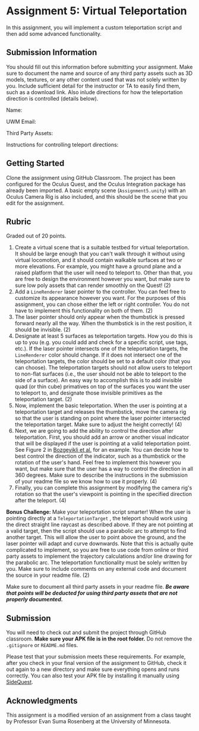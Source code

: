 # Assignment 5: Virtual Teleportation

In this assignment, you will implement a custom teleportation script and then add some advanced functionality.

## Submission Information

You should fill out this information before submitting your assignment.  Make sure to document the name and source of any third party assets such as 3D models, textures, or any other content used that was not solely written by you.  Include sufficient detail for the instructor or TA to easily find them, such as a download link. Also inlude directions for how the teleportation direction is controlled (details below).

Name: 

UWM Email:

Third Party Assets:

Instructions for controlling teleport directions:

## Getting Started

Clone the assignment using GitHub Classroom.  The project has been configured for the Oculus Quest, and the Oculus Integration package has already been imported. A basic empty scene (`Assignment5.unity`) with an Oculus Camera Rig is also included, and this should be the scene that you edit for the assignment.

## Rubric

Graded out of 20 points. 

1. Create a virtual scene that is a suitable testbed for virtual teleportation. It should be large enough that you can't walk through it without using virtual locomotion, and it should contain walkable surfaces at two or more elevations. For example, you might have a ground plane and a raised platform that the user will need to teleport to. Other than that, you are free to design the environment however you want, but make sure to sure low poly assets that can render smoothly on the Quest! (2)
1. Add a `LineRenderer` laser pointer to the controller. You can feel free to customize its appearance however you want. For the purposes of this assignment, you can chose either the left or right controller. You do not have to implement this functionality on both of them. (2)
1. The laser pointer should only appear when the thumbstick is pressed forward nearly all the way. When the thumbstick is in the rest position, it should be invisible. (2)
1. Designate at least 5 surfaces as teleportation targets. How you do this is up to you (e.g. you could add and check for a specific script, use tags, etc.). If the laser pointer intersects one of the teleportation targets, the `LineRenderer` color should change. If it does not intersect one of the teleportation targets, the color should be set to a default color (that you can choose). The teleportation targets should not allow users to teleport to non-flat surfaces (i.e., the user should not be able to teleport to the side of a surface). An easy way to accomplish this is to add invisible quad (or thin cube) primatives on top of the surfaces you want the user to teleport to, and designate those invisible primitives as the teleportation target. (2)
1. Now, implement the basic teleportation. When the user is pointing at a teleportation target and releases the thumbstick, move the camera rig so that the user is standing on point where the laser pointer intersected the teleportation target. Make sure to adjust the height correctly! (4)
1. Next, we are going to add the ability to control the direction after teleportation.  First, you should add an arrow or another visual indicator that will be displayed if the user is pointing at a valid teleportation point.  See Figure 2 in [Bozgeyikli et al.](https://dl.acm.org/doi/abs/10.1145/2967934.2968105) for an example.  You can decide how to best control the direction of the indicator, such as a thumbstick or the rotation of the user's hand.  Feel free to implement this however you want, but make sure that the user has a way to control the direction in all 360 degrees.  Make sure to describe the instructions in the submission of your readme file so we know how to use it properly. (4)
1. Finally, you can complete this assignment by modifying the camera rig's rotation so that the user's viewpoint is pointing in the specified direction after the teleport.  (4)

**Bonus Challenge:**  Make your teleportation script smarter!  When the user is pointing directly at a `TeleportationTarget` , the teleport should work using the direct straight line raycast as described above.  If they are not pointing at a valid target, then the script should use a parabolic arc to attempt to find another target.  This will allow the user to point above the ground, and the laser pointer will adapt and curve downwards.  Note that this is actually quite complicated to implement, so you are free to use code from online or third party assets to implement the trajectory calculations and/or line drawing for the parabolic arc.  The teleportation functionality must be solely written by you.  Make sure to include comments on any external code and document the source in your readme file.  (2)

Make sure to document all third party assets in your readme file. ***Be aware that points will be deducted for using third party assets that are not properly documented.***

## Submission

You will need to check out and submit the project through GitHub classroom.  **Make sure your APK file is in the root folder.** Do not remove the `.gitignore` or `README.md` files.

Please test that your submission meets these requirements.  For example, after you check in your final version of the assignment to GitHub, check it out again to a new directory and make sure everything opens and runs correctly.  You can also test your APK file by installing it manually using [SideQuest](https://sidequestvr.com/).

## Acknowledgments

This assignment is a modified version of an assignment from a class taught by Professor Evan Suma Rosenberg at the University of Minnesota.   

